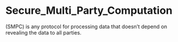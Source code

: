 # Secure_Multi_Party_Computation
(SMPC) is any protocol for processing data that doesn’t depend on revealing the data to all parties.
